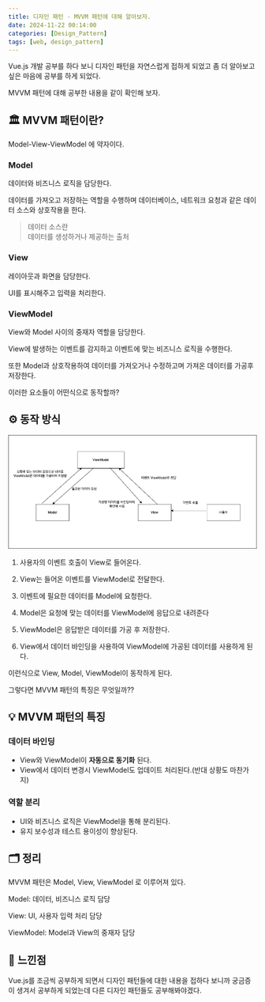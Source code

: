 ```yaml
---
title: 디자인 패턴 - MVVM 패턴에 대해 알아보자.
date: 2024-11-22 00:14:00 
categories: [Design_Pattern]
tags: [web, design_pattern]
---
```


Vue.js 개발 공부를 하다 보니 디자인 패턴을 자연스럽게 접하게 되었고 좀 더 알아보고 싶은 마음에 공부를 하게 되었다. 

MVVM 패턴에 대해 공부한 내용을 같이 확인해 보자.

## 🏛️ **MVVM 패턴이란?**
Model-View-ViewModel 에 약자이다.

### Model
데이터와 비즈니스 로직을 담당한다.

데이터를 가져오고 저장하는 역할을 수행하며 데이터베이스, 네트워크 요청과 같은 데이터 소스와 상호작용을 한다.

> 데이터 소스란<br>
> 데이터를 생성하거나 제공하는 출처 

### View
레이아웃과 화면을 담당한다.

UI를 표시해주고 입력을 처리한다.

### ViewModel
View와 Model 사이의 중재자 역할을 담당한다.

View에 발생하는 이벤트를 감지하고 이벤트에 맞는 비즈니스 로직을 수행한다.

또한 Model과 상호작용하여  데이터를 가져오거나 수정하고며 가져온 데이터를 가공후 저장한다.

이러한 요소들이 어떤식으로 동작할까?

## ⚙️ **동작 방식**
![img](../assets/img/MVVM.drawio.png)

1. 사용자의 이벤트 호출이 View로 들어온다.

2. View는 들어온 이벤트를 ViewModel로 전달한다.

3. 이벤트에 필요한 데이터를 Model에 요청한다.

4. Model은 요청에 맞는 데이터를 ViewModel에 응답으로 내려준다

5. ViewModel은 응답받은 데이터를 가공 후 저장한다.

6. View에서 데이터 바인딩을 사용하여 ViewModel에 가공된 데이터를 사용하게 된다.

이런식으로 View, Model, ViewModel이 동작하게 된다.

그렇다면 MVVM 패턴의 특징은 무엇일까??

## 💡 **MVVM 패턴의 특징**
### 데이터 바인딩
- View와 ViewModel이 **자동으로 동기화** 된다.
- View에서 데이터 변경시 ViewModel도 업데이트 처리된다.(반대 상황도 마찬가지)

### 역할 분리
- UI와 비즈니스 로직은 ViewModel을 통해 분리된다.
- 유지 보수성과 테스트 용이성이 향상된다.

## 🗂️ **정리**
MVVM 패턴은 Model, View, ViewModel 로 이루어져 있다.

Model: 데이터, 비즈니스 로직 담당

View: UI, 사용자 입력 처리 담당

ViewModel: Model과 View의 중재자 담당

## 💭 **느낀점**
Vue.js를 조금씩 공부하게 되면서 디자인 패턴들에 대한 내용을 접하다 보니까 궁금증이 생겨서 공부하게 되었는데 다른 디자인 패턴들도 공부해봐야겠다.